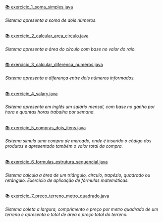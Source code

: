 [📚 exercicio_1_soma_simples.java](https://github.com/AlianeAmaral/JAVA_Completo_POO_Projetos/blob/main/estruturas_sequenciais/exercicio_1_soma_simples.java)
    <h6>Sistema apresenta a soma de dois números.</h6>

[📚 exercicio_2_calcular_area_circulo.java](https://github.com/AlianeAmaral/JAVA_estruturas_sequenciais/blob/main/estruturas_sequencias/exercicio_2_calcular_area_circulo.java)
    <h6>Sistema apresenta a área do círculo com base no valor do raio.</h6>

[📚 exercicio_3_calcular_diferenca_numeros.java](https://github.com/AlianeAmaral/JAVA_estruturas_sequenciais/blob/main/estruturas_sequencias/exercicio_3_calcular_diferenca_numeros.java)
    <h6>Sistema apresenta a diferença entre dois números informados.</h6>

[📚 exercicio_4_salary.java](https://github.com/AlianeAmaral/JAVA_estruturas_sequenciais/blob/main/estruturas_sequencias/exercicio_4_salary.java)
    <h6>Sistema apresenta em inglês um salário mensal, com base no ganho por hora e quantas horas trabalha por semana.</h6>

[📚 exercicio_5_compras_dois_itens.java](https://github.com/AlianeAmaral/JAVA_estruturas_sequenciais/blob/main/estruturas_sequencias/exercicio_5_compras_dois_itens.java)
    <h6>Sistema simula uma compra de mercado, onde é inserido o código dos produtos e apresentado também o valor total da compra.</h6>

[📚 exercicio_6_formulas_estrutura_sequencial.java](https://github.com/AlianeAmaral/JAVA_estruturas_sequenciais/blob/main/estruturas_sequencias/exercicio_6_formulas_estrutura_sequencial.java)
    <h6>Sistema calcula a área de um triângulo, círculo, trapézio, quadrado ou retângulo. Exercício de aplicação de fórmulas matemáticas.</h6>

[📚 exercicio_7_preco_terreno_metro_quadrado.java](https://github.com/AlianeAmaral/JAVA_estruturas_sequenciais/blob/main/estruturas_sequencias/exercicio_7_preco_terreno_metro_quadrado.java)
    <h6>Sistema coleta a largura, comprimento e preço por metro quadrado de um terreno e apresenta o total de área e preço total do terreno.</h6> 
